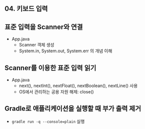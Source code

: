 ## 04. 키보드 입력

## 표준 입력을 Scanner와 연결

- App.java
  - Scanner 객체 생성
  - System.in, System.out, System.err 의 개념 이해

## Scanner를 이용한 표준 입력 읽기

- App.java
  - next(), nextInt(), nextFloat(), nextBoolean(), nextLine() 사용
  - OS에서 관리하는 공용 자원 해제: close()

## Gradle로 애플리케이션을 실행할 때 부가 출력 제거

- `gradle run -q --console=plain` 실행
